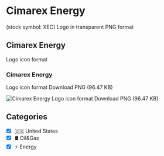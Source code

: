 # Cimarex Energy
 (stock symbol: XEC) Logo in transparent PNG format

## Cimarex Energy
 Logo icon format

### Cimarex Energy
 Logo icon format Download PNG (96.47 KB)

![Cimarex Energy
 Logo icon format Download PNG (96.47 KB)](/img/orig/XEC-363ac5b9.png)



## Categories
- [x] 🇺🇸 United States
- [x] 🛢 Oil&Gas
- [x] ⚡ Energy

